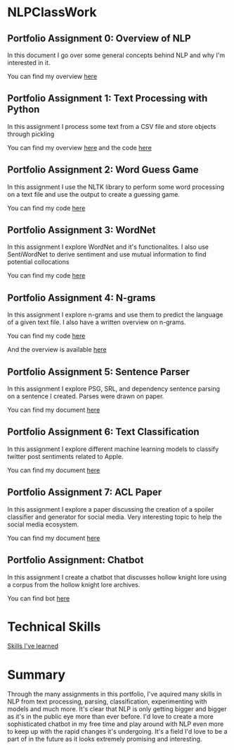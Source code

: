 # NLPClassWork

## Portfolio Assignment 0: Overview of NLP
In this document I go over some general concepts behind NLP and why I'm interested in it.

You can find my overview [here](<Assignment 0/Overview of NLP.pdf>)

## Portfolio Assignment 1: Text Processing with Python
In this assignment I process some text from a CSV file and store objects through pickling

You can find my overview [here](<Assignment 1/Overview.txt>) and the code [here](<Assignment 1/Homework1_jph200000.py>)

## Portfolio Assignment 2: Word Guess Game
In this assignment I use the NLTK library to perform some word processing on a text file and use the output to create a guessing game.

You can find my code [here](<Assignment 2/Homework2_jph200000.py>)


## Portfolio Assignment 3: WordNet
In this assignment I explore WordNet and it's functionalites. I also use SentiWordNet to derive sentiment and use mutual information to find potential collocations

You can find my code [here](<Assignment 3/WordNet.ipynb - Colaboratory.pdf>)

## Portfolio Assignment 4: N-grams
In this assignment I explore n-grams and use them to predict the language of a given text file. I also have a written overview on n-grams.

You can find my code [here](<Assignment 4>)

And the overview is available [here](<Assignment 4/N-gramsOverview.docx>)

## Portfolio Assignment 5: Sentence Parser
In this assignment I explore PSG, SRL, and dependency sentence parsing on a sentence I created. Parses were drawn on paper.

You can find my document [here](<Assignment 5/Sentence Parsing.pdf>)


## Portfolio Assignment 6: Text Classification
In this assignment I explore different machine learning models to classify twitter post sentiments related to Apple.

You can find my document [here](<Assignment 6/TextClassification.ipynb - Colaboratory.pdf>)

## Portfolio Assignment 7: ACL Paper
In this assignment I explore a paper discussing the creation of a spoiler classifier and generator for social media. Very interesting topic to help the social media ecosystem.

You can find my document [here](<Assignment 7/ACL.docx>)

## Portfolio Assignment: Chatbot
In this assignment I create a chatbot that discusses hollow knight lore using a corpus from the hollow knight lore archives.

You can find bot [here](<Chatbot>)

# Technical Skills
[Skills I've learned](<Technical.md>)

# Summary
Through the many assignments in this portfolio, I've aquired many skills in NLP from text processing, parsing, classification, experimenting with models and much more. It's clear that NLP is only getting bigger and bigger as it's in the public eye more than ever before. I'd love to create a more sophisticated chatbot in my free time and play around with NLP even more to keep up with the rapid changes it's undergoing. It's a field I'd love to be a part of in the future as it looks extremely promising and interesting.
